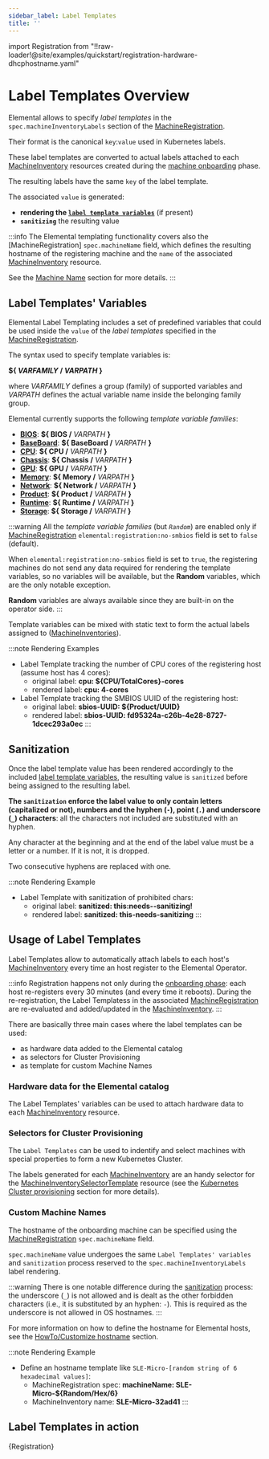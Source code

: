 ```yaml
---
sidebar_label: Label Templates
title: ''
---
```


<head>
  <link rel="canonical" href="https://elemental.docs.rancher.com/label-templates"/>
</head>

import Registration from "!!raw-loader!@site/examples/quickstart/registration-hardware-dhcphostname.yaml"

# Label Templates Overview
Elemental allows to specify *label templates* in the `spec.machineInventoryLabels` section of the 
[MachineRegistration](machineregistration-reference).

Their format is the canonical `key`:`value` used in Kubernetes labels.

These label templates are converted to actual labels attached to each
[MachineInventory](machineinventory-reference) resources created during the
[machine onboarding](architecture-machineonboarding) phase.

The resulting labels have the same `key` of the label template.

The associated `value` is generated:
* **rendering the [`label template variables`](#label-template-variables)** (if present)
* **`sanitizing`** the resulting value


:::info
The Elemental templating functionality covers also the [MachineRegistration] `spec.machineName` field,
which defines the resulting hostname of the registering machine and the `name` of the associated
[MachineInventory](machineinventory-reference) resource.

See the [Machine Name](#custom-machine-names) section for more details.
:::

## Label Templates' Variables
Elemental Label Templating includes a set of predefined variables that could be used inside the `value` of
the *label templates* specified in the [MachineRegistration](machineregistration-reference).

The syntax used to specify template variables is:

**\$\{ *VARFAMILY* \/ *VARPATH* \}**

where _VARFAMILY_ defines a group (family) of supported variables and _VARPATH_ defines the actual variable
name inside the belonging family group.

Elemental currently supports the following _template variable families_:

* [**BIOS**](label-templates-bios): **\$\{ BIOS \/** _VARPATH_ **\}**
* [**BaseBoard**](label-templates-baseboard): **\$\{ BaseBoard \/** _VARPATH_ **\}**
* [**CPU**](label-templates-cpu): **\$\{ CPU \/** _VARPATH_ **\}**
* [**Chassis**](label-templates-chassis): **\$\{ Chassis \/** _VARPATH_ **\}**
* [**GPU**](label-templates-gpu): **\$\{ GPU \/** _VARPATH_ **\}**
* [**Memory**](label-templates-memory): **\$\{ Memory \/** _VARPATH_ **\}**
* [**Network**](label-templates-network): **\$\{ Network \/** _VARPATH_ **\}**
* [**Product**](label-templates-product): **\$\{ Product \/** _VARPATH_ **\}**
* [**Runtime**](label-templates-runtime): **\$\{ Runtime \/** _VARPATH_ **\}**
* [**Storage**](label-templates-storage): **\$\{ Storage \/** _VARPATH_ **\}**

:::warning
All the _template variable families_ (but _`Random`_) are enabled only if [MachineRegistration](machineregistration-reference.md)
`elemental:registration:no-smbios` field is set to `false` (default).

When `elemental:registration:no-smbios` field is set to `true`, the registering machines do not send any
data required for rendering the template variables, so no variables will be available, but the
**Random** variables, which are the only notable exception.

**Random** variables are always available since they are built-in on the operator side.
:::

Template variables can be mixed with static text to form the actual labels assigned to
([MachineInventories](machineinventory-reference)).

:::note Rendering Examples
* Label Template tracking the number of CPU cores of the registering host (assume host has 4 cores):
  * original label: **cpu: $\{CPU\/TotalCores\}-cores**
  * rendered label: **cpu: 4-cores**
* Label Template tracking the SMBIOS UUID of the registering host:
  * original label: **sbios-UUID: \$\{Product\/UUID\}**
  * rendered label: **sbios-UUID: fd95324a-c26b-4e28-8727-1dcec293a0ec**
:::

## Sanitization
Once the label template value has been rendered accordingly to the included [label template variables](#label-template-variables), the resulting value is `sanitized` before being assigned to the resulting label.

**The `sanitization` enforce the label value to only contain letters (capitalized or not), numbers and the hyphen (`-`), point (`.`) and underscore (`_`) characters**:
all the characters not included are substituted with an hyphen.

Any character at the beginning and at the end of the label value must be a letter or a number.
If it is not, it is dropped.

Two consecutive hyphens are replaced with one.

:::note Rendering Example
* Label Template with sanitization of prohibited chars:
  * original label: **sanitized: this:needs--sanitizing!**
  * rendered label: **sanitized: this-needs-sanitizing**
:::

## Usage of Label Templates
Label Templates allow to automatically attach labels to each host's
[MachineInventory](machineinventory-reference) every time an host register to the Elemental Operator.

:::info
Registration happens not only during the [onboarding phase](architecture-machineonboarding): each host
re-registers every 30 minutes (and every time it reboots).
During the re-registration, the Label Templatess in the associated
[MachineRegistration](machineregistration-reference) are re-evaluated and added/updated in the
[MachineInventory](machineinventory-reference).
:::

There are basically three main cases where the label templates can be used:
* as hardware data added to the Elemental catalog
* as selectors for Cluster Provisioning
* as template for custom Machine Names

### Hardware data for the Elemental catalog
The Label Templates' variables can be used to attach hardware data to each
[MachineInventory](machineinventory-reference) resource.

### Selectors for Cluster Provisioning
The `Label Templates` can be used to indentify and select machines with special properties to form
a new Kubernetes Cluster.

The labels generated for each [MachineInventory](machineinventory-reference) are an handy selector for the
[MachineInventorySelectorTemplate](machineinventoryselectortemplate-reference) resource
(see the [Kubernetes Cluster provisioning](architecture-clusterdeployment#kubernetes-cluster-provisioning)
section for more details).

### Custom Machine Names
The hostname of the onboarding machine can be specified using the
[MachineRegistration](machineregistration-reference) `spec.machineName` field.

`spec.machineName` value undergoes the same `Label Templates' variables` and `sanitization` process reserved
to the `spec.machineInventoryLabels` label rendering.

:::warning
There is one notable difference during the [sanitization](#sanitization) process: the underscore (`_`) is
not allowed and is dealt as the other forbidden characters (i.e., it is substituted by an hyphen: `-`).
This is required as the underscore is not allowed in OS hostnames.
:::

For more information on how to define the hostname for Elemental hosts, see the
[HowTo/Customize hostname](hostname) section.

:::note Rendering Example
* Define an hostname template like `SLE-Micro-[random string of 6 hexadecimal values]`:
  * MachineRegistration spec: **machineName: SLE-Micro-\$\{Random\/Hex\/6\}**
  * MachineInventory name: **SLE-Micro-32ad41**
:::

## Label Templates in action

<CodeBlock language="yaml" title="registration example with Label Templates' variables" showLineNumbers>{Registration}</CodeBlock>